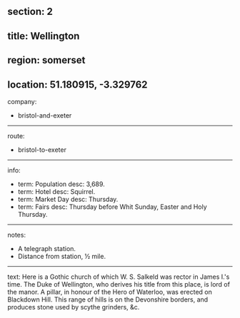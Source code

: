 section: 2
----
title: Wellington
----
region: somerset
----
location: 51.180915, -3.329762
----
company:
- bristol-and-exeter
----
route:
- bristol-to-exeter
----
info:
- term: Population
  desc: 3,689.
- term: Hotel
  desc: Squirrel.
- term: Market Day
  desc: Thursday.
- term: Fairs
  desc: Thursday before Whit Sunday, Easter and Holy Thursday.
----
notes:
- A telegraph station.
- Distance from station, ½ mile.
----
text: Here is a Gothic church of which W. S. Salkeld was rector in James I.'s time. The Duke of Wellington, who derives his title from this place, is lord of the manor. A pillar, in honour of the Hero of Waterloo, was erected on Blackdown Hill. This range of hills is on the Devonshire borders, and produces stone used by scythe grinders, &c.

